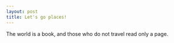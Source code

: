 ```yaml
---
layout: post
title: Let's go places!
---
```


The world is a book, and those who do not travel read only a page. 
